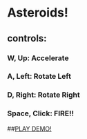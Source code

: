 # Asteroids!

## controls:

### W, Up: Accelerate

### A, Left: Rotate Left

### D, Right: Rotate Right

### Space, Click: FIRE!!

##[PLAY DEMO!](https://htmlpreview.github.io/?https://github.com/SampsonCrowley/asteroids/blob/master/index.html)
